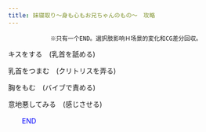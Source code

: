 ```yaml
---
title: 妹寝取り～身も心もお兄ちゃんのもの～　攻略
---
```


                ※只有一个END。選択肢影响Ｈ场景的変化和CG差分回収。



キスをする　(乳首を舐める)

乳首をつまむ　(クリトリスを弄る)

胸をもむ　(バイブで責める)

意地悪してみる　(感じさせる)



<font color="#0000ff">　　END</font>


              
